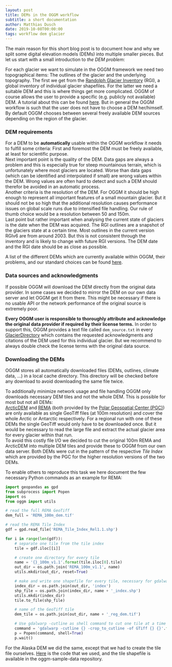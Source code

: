```yaml
---
layout: post
title: DEMs in the OGGM workflow
subtitle: a short documentation
author: Matthias Dusch
date: 2019-10-08T00:00:00
tags: workflow dem glacier
---
```


The main reason for this short blog post is to document how and why we split
some digital elevation models (DEMs) into multiple smaller pieces.
But let us start with a small introduction to *the DEM problem*:

For each glacier we want to simulate in the OGGM framework we need two
topographical items: The outlines of the glacier and the underlying
topography. The first we get from the
[Randolph Glacier Inventory](https://www.glims.org/RGI/) (RGI), a global
inventory of individual glacier shapefiles. For the latter we need a suitable
DEM and this is where things get more complicated.
OGGM of course allows the user to provide a specific
(e.g. publicly not available) DEM. A tutorial about this can be found
[here](http://edu.oggm.org/en/latest/oggm_tuto.html).
But in general the OGGM workflow is such that the user does not have to choose
a DEM her/himself. By default OGGM chooses between several freely available
DEM sources depending on the region of the glacier.

### DEM requirements

For a DEM to be **automatically** usable within the OGGM workflow it needs to
fulfill some criteria: First and foremost the DEM must be freely available, at
least for scientific purpose.  
Next important point is the quality of the DEM.
Data gaps are always a problem and this is especially true for steep
mountainous terrain, which is unfortunately where most glaciers are located. Worse than data
gaps (which can be identified and interpolated if small)
are wrong values within the DEM. Wrong values are often hard to detect and
such a DEM should therefor be avoided in an automatic process.  
Another criteria
is the resolution of the DEM. For OGGM it should be high enough to represent
all important features of a small mountain glacier. But it should not be so
high that the additional resolution causes performance issues on global scale
runs due to intensified file handling. Our rule of thumb choice would be a
resolution between 50 and 150m.  
Last point but rather important when analysing the current state of glaciers is
the date when the DEM was acquired. The RGI outlines are a snapshot of the
glaciers state at a certain time. Most outlines in the current version RGIv6
are from around 2003. But this is not consistent through the inventory and is
likely to change with future RGI versions. The DEM date and the RGI date should
be as close as possible.

A list of the different DEMs which are currently available within OGGM, their
problems, and our standard choices can be found
[here](https://rgitools.readthedocs.io/en/latest/dems.html).


### Data sources and acknowledgments

If possible OGGM will download the DEM directly from the
original data provider. In some cases we decided to mirror the DEM on our own
data server and let OGGM get it from there. This might be necessary if there is
no usable API or the network performance of the original source is extremely
poor.

**Every OGGM user is responsible to thoroughly attribute and acknowledge the
original data provider if required by their license terms.**
In order to support this,
OGGM provides a text file called `dem_source.txt` in every
[GlacierDirectory](https://oggm.readthedocs.io/en/latest/api.html#glacier-directories)
which contains the requested acknowledgments and citations of the DEM used for
this individual glacier. But we recommend to always double check the license
terms with the original data source.


### Downloading the DEMs

OGGM stores all automatically downloaded files
(DEMs, outlines, climate data, ...) in a local cache directory.
This directory will be checked before any download to avoid downloading the
same file twice.

To additionally minimize network usage and file handling OGGM only downloads
necessary DEM tiles and not the whole DEM.
This is possible for most but not all DEMs:  
[ArcticDEM](https://www.pgc.umn.edu/data/arcticdem/) and
[REMA](https://www.pgc.umn.edu/data/rema/)
(both provided by the
[Polar Geospatial Center (PGC)](https://www.pgc.umn.edu/data/))
are only available as single GeoTiff files (at 100m resolution)
and cover the whole Arctic or Antarctic respectively.
For a regional run with one of these DEMs the single GeoTiff would only have to
be downloaded once. But it would be necessary to read the large file and
extract the actual glacier area for every glacier within that run.  
To avoid this costly file I/O we decided to cut the original 100m REMA and
ArcticDEM into multiple DEM tiles and provide these to OGGM from our own data
server. Both DEMs were cut in the pattern of the respective *Tile Index*
which are provided by the PGC for the higher resolution versions of the two
DEMs.

To enable others to reproduce this task we here document the few necessary
Python commands as an example for REMA:
```python
import geopandas as gpd
from subprocess import Popen
import os
from oggm import utils

# read the full REMA GeoTiff
dem_full = 'REMA_100m_dem.tif'

# read the REMA Tile Index
gdf = gpd.read_file('REMA_Tile_Index_Rel1.1.shp')

for i in range(len(gdf)):
    # separate one tile from the tile index
    tile = gdf.iloc[[i]]

    # create one directory for every tile
    name = '{}_100m_v1.1'.format(tile.iloc[0].tile)
    out_dir = os.path.join('REMA_100m_v1.1', name)
    utils.mkdir(out_dir, reset=True)

    # make and write one shapefile for every tile, necessary for gdalwarp  
    index_dir = os.path.join(out_dir, 'index')
    shp_file = os.path.join(index_dir, name + '_index.shp')
    utils.mkdir(index_dir)
    tile.to_file(shp_file)

    # name of the GeoTiff tile  
    dem_tile = os.path.join(out_dir, name + '_reg_dem.tif')

    # Use gdalwarp -cutline as shell command to cut one tile at a time
    command = 'gdalwarp -cutline {} -crop_to_cutline -of GTiff {} {}'.format(shp_file, dem_full, dem_tile)
    p = Popen(command, shell=True)
    p.wait()
```

For the Alaska DEM we did the same, except that we had to create the
tile file ourselves. [Here](https://gist.github.com/fmaussion/c817026404a9b1ecbec94249deeabba9)
is the code that we used, and the tile shapefile is available in the
oggm-sample-data repository.
